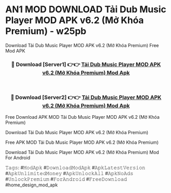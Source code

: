 # AN1 MOD DOWNLOAD Tải Dub Music Player MOD APK v6.2 (Mở Khóa Premium) - w25pb
Download Tải Dub Music Player MOD APK v6.2 (Mở Khóa Premium) Free Mod APK

<div align="center">
<h3>🔴 Download [Server1] 👉👉 <a href="https://apk-comot.site?title=Tải_Dub_Music_Player_MOD_APK_v6.2_(Mở_Khóa_Premium)">Tải Dub Music Player MOD APK v6.2 (Mở Khóa Premium) Mod Apk</a></h3><br>

<h3>🔴 Download [Server2] 👉👉 <a href="https://apk-comot.site?title=Tải_Dub_Music_Player_MOD_APK_v6.2_(Mở_Khóa_Premium)">Tải Dub Music Player MOD APK v6.2 (Mở Khóa Premium) Mod Apk</a></h3>
</div>


Free Download APK MOD Tải Dub Music Player MOD APK v6.2 (Mở Khóa Premium)

Download Tải Dub Music Player MOD APK v6.2 (Mở Khóa Premium) 

Free APK MOD Tải Dub Music Player MOD APK v6.2 (Mở Khóa Premium) 

Download Tải Dub Music Player MOD APK v6.2 (Mở Khóa Premium) Mod For Android

𝚃𝚊𝚐𝚜: #𝙼𝚘𝚍𝙰𝚙𝚔 #𝙳𝚘𝚠𝚗𝚕𝚘𝚊𝚍𝙼𝚘𝚍𝙰𝚙𝚔 #𝙰𝚙𝚔𝙻𝚊𝚝𝚎𝚜𝚝𝚅𝚎𝚛𝚜𝚒𝚘𝚗 #𝙰𝚙𝚔𝚄𝚗𝚕𝚒𝚖𝚒𝚝𝚎𝚍𝙼𝚘𝚗𝚎𝚢 #𝙰𝚙𝚔𝚄𝚗𝚕𝚘𝚌𝚔𝙰𝚕𝚕 #𝙰𝚙𝚔𝙽𝚘𝙰𝚍𝚜 #𝚄𝚗𝚕𝚘𝚌𝚔𝙿𝚛𝚎𝚖𝚒𝚞𝚖 #𝙵𝚘𝚛𝙰𝚗𝚍𝚛𝚘𝚒𝚍 #𝙵𝚛𝚎𝚎𝙳𝚘𝚠𝚗𝚕𝚘𝚊𝚍 #home_design_mod_apk